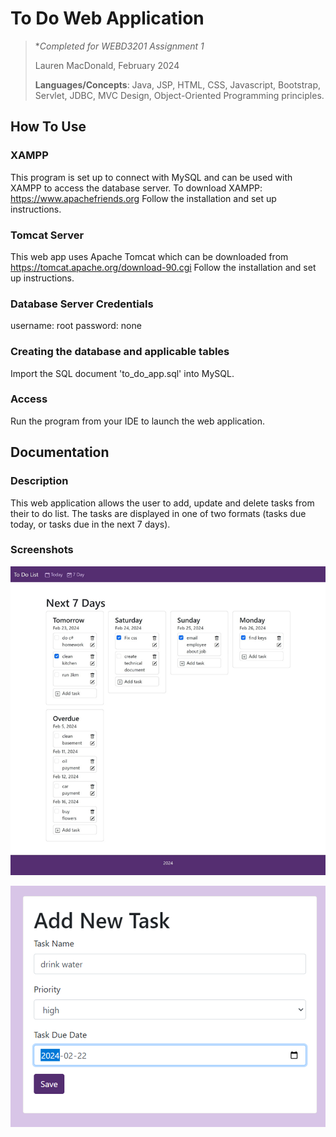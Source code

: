 # To Do Web Application

> **Completed for WEBD3201 Assignment 1*
>
> Lauren MacDonald, February 2024
>
> **Languages/Concepts**: Java, JSP, HTML, CSS, Javascript, Bootstrap, Servlet, JDBC, MVC Design, Object-Oriented Programming principles.

## How To Use
### XAMPP
This program is set up to connect with MySQL and can be used with XAMPP to access the database server. To download XAMPP:
https://www.apachefriends.org Follow the installation and set up instructions.

### Tomcat Server
This web app uses Apache Tomcat which can be downloaded from https://tomcat.apache.org/download-90.cgi Follow the
installation and set up instructions.

### Database Server Credentials
username: root
password: none

### Creating the database and applicable tables
Import the SQL document 'to_do_app.sql' into MySQL.

### Access 
Run the program from your IDE to launch the web application.

## Documentation
### Description
This web application allows the user to add, update and delete tasks from their to do list. The tasks are displayed in 
one of two formats (tasks due today, or tasks due in the next 7 days).

### Screenshots
![img.png](Documentation/7daylist.png)

![img_1.png](Documentation/addNewTask.png)
